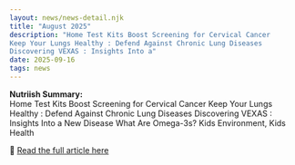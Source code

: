 ```yaml
---
layout: news/news-detail.njk
title: "August 2025"
description: "Home Test Kits Boost Screening for Cervical Cancer 
Keep Your Lungs Healthy : Defend Against Chronic Lung Diseases
Discovering VEXAS : Insights Into a"
date: 2025-09-16
tags: news
---
```


**Nutriish Summary:**  
Home Test Kits Boost Screening for Cervical Cancer 
Keep Your Lungs Healthy : Defend Against Chronic Lung Diseases
Discovering VEXAS : Insights Into a New Disease
What Are Omega-3s? 
Kids Environment, Kids Health

🔗 [Read the full article here](https://newsinhealth.nih.gov/2025/08)
